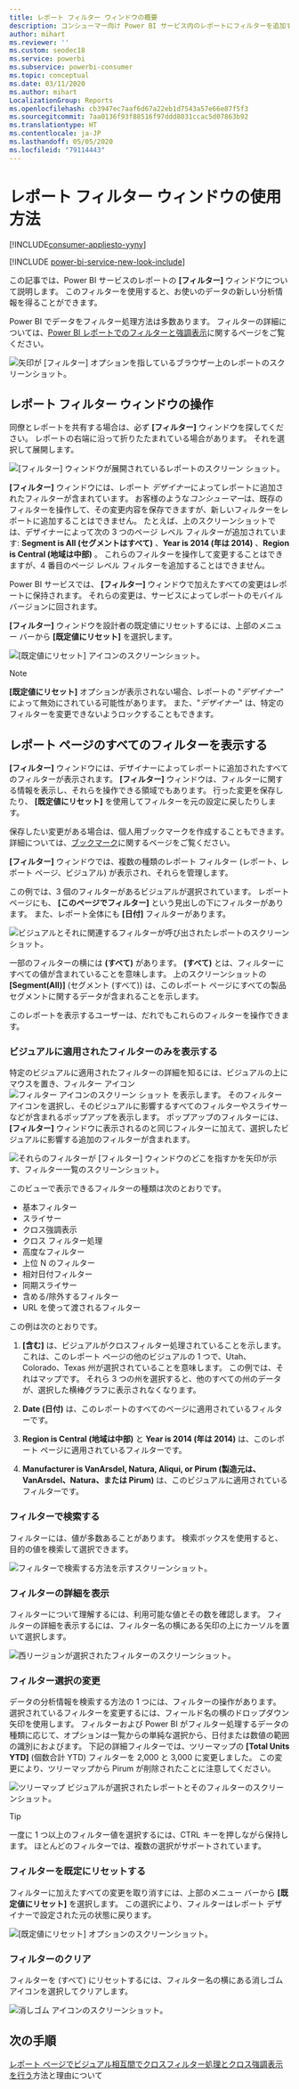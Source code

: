 ```yaml
---
title: レポート フィルター ウィンドウの概要
description: コンシューマー向け Power BI サービス内のレポートにフィルターを追加する方法
author: mihart
ms.reviewer: ''
ms.custom: seodec18
ms.service: powerbi
ms.subservice: powerbi-consumer
ms.topic: conceptual
ms.date: 03/11/2020
ms.author: mihart
LocalizationGroup: Reports
ms.openlocfilehash: cb3947ec7aaf6d67a22eb1d7543a57e66e87f5f3
ms.sourcegitcommit: 7aa0136f93f88516f97ddd8031ccac5d07863b92
ms.translationtype: HT
ms.contentlocale: ja-JP
ms.lasthandoff: 05/05/2020
ms.locfileid: "79114443"
---
```

# <a name="take-a-tour-of-the-report-filters-pane"></a>レポート フィルター ウィンドウの使用方法

[!INCLUDE[consumer-appliesto-yyny](../includes/consumer-appliesto-yyny.md)]

[!INCLUDE [power-bi-service-new-look-include](../includes/power-bi-service-new-look-include.md)]

この記事では、Power BI サービスのレポートの **[フィルター]** ウィンドウについて説明します。 このフィルターを使用すると、お使いのデータの新しい分析情報を得ることができます。

Power BI でデータをフィルター処理方法は多数あります。 フィルターの詳細については、[Power BI レポートでのフィルターと強調表示](../power-bi-reports-filters-and-highlighting.md)に関するページをご覧ください。

![矢印が [フィルター] オプションを指しているブラウザー上のレポートのスクリーンショット。](media/end-user-report-filter/power-bi-report.png)

## <a name="working-with-the-report-filters-pane"></a>レポート フィルター ウィンドウの操作

同僚とレポートを共有する場合は、必ず **[フィルター]** ウィンドウを探してください。 レポートの右端に沿って折りたたまれている場合があります。 それを選択して展開します。

![[フィルター] ウィンドウが展開されているレポートのスクリーン ショット。](media/end-user-report-filter/power-bi-expand-filter-pane.png)

**[フィルター]** ウィンドウには、レポート *デザイナー*によってレポートに追加されたフィルターが含まれています。 お客様のような*コンシューマー*は、既存のフィルターを操作して、その変更内容を保存できますが、新しいフィルターをレポートに追加することはできません。 たとえば、上のスクリーンショットでは、デザイナーによって次の 3 つのページ レベル フィルターが追加されています: **Segment is All (セグメントはすべて)** 、**Year is 2014 (年は 2014)** 、**Region is Central (地域は中部)** 。 これらのフィルターを操作して変更することはできますが、4 番目のページ レベル フィルターを追加することはできません。

Power BI サービスでは、 **[フィルター]** ウィンドウで加えたすべての変更はレポートに保持されます。 それらの変更は、サービスによってレポートのモバイル バージョンに回されます。 

**[フィルター]** ウィンドウを設計者の既定値にリセットするには、上部のメニュー バーから **[既定値にリセット]** を選択します。

![[既定値にリセット] アイコンのスクリーンショット。](media/end-user-report-filter/power-bi-reset-icon.png) 

> [!NOTE]
> **[既定値にリセット]** オプションが表示されない場合、レポートの "*デザイナー*" によって無効にされている可能性があります。 また、"*デザイナー*" は、特定のフィルターを変更できないようロックすることもできます。

## <a name="view-all-the-filters-for-a-report-page"></a>レポート ページのすべてのフィルターを表示する

**[フィルター]** ウィンドウには、デザイナーによってレポートに追加されたすべてのフィルターが表示されます。 **[フィルター]** ウィンドウは、フィルターに関する情報を表示し、それらを操作できる領域でもあります。 行った変更を保存したり、 **[既定値にリセット]** を使用してフィルターを元の設定に戻したりします。

保存したい変更がある場合は、個人用ブックマークを作成することもできます。 詳細については、[ブックマーク](end-user-bookmarks.md)に関するページをご覧ください。

**[フィルター]** ウィンドウでは、複数の種類のレポート フィルター (レポート、レポート ページ、ビジュアル) が表示され、それらを管理します。

この例では、3 個のフィルターがあるビジュアルが選択されています。 レポート ページにも、 **[このページでフィルター]** という見出しの下にフィルターがあります。 また、レポート全体にも **[日付]** フィルターがあります。

![ビジュアルとそれに関連するフィルターが呼び出されたレポートのスクリーンショット。](media/end-user-report-filter/power-bi-filters-pane.png)

一部のフィルターの横には **(すべて)** があります。 **(すべて)** とは、フィルターにすべての値が含まれていることを意味します。 上のスクリーンショットの **[Segment(All)]** \(セグメント (すべて)\) は、このレポート ページにすべての製品セグメントに関するデータが含まれることを示します。 

このレポートを表示するユーザーは、だれでもこれらのフィルターを操作できます。

### <a name="view-only-those-filters-applied-to-a-visual"></a>ビジュアルに適用されたフィルターのみを表示する

特定のビジュアルに適用されたフィルターの詳細を知るには、ビジュアルの上にマウスを置き、フィルター アイコン ![フィルター アイコンのスクリーン ショット](media/end-user-report-filter/power-bi-filter-icon.png) を表示します。 そのフィルター アイコンを選択し、そのビジュアルに影響するすべてのフィルターやスライサーなどが含まれるポップアップを表示します。 ポップアップのフィルターには、 **[フィルター]** ウィンドウに表示されるのと同じフィルターに加えて、選択したビジュアルに影響する追加のフィルターが含まれます。

![それらのフィルターが [フィルター] ウィンドウのどこを指すかを矢印が示す、フィルター一覧のスクリーンショット。](media/end-user-report-filter/power-bi-hover-filters.png)

このビューで表示できるフィルターの種類は次のとおりです。

- 基本フィルター
- スライサー
- クロス強調表示
- クロス フィルター処理
- 高度なフィルター
- 上位 N のフィルター
- 相対日付フィルター
- 同期スライサー
- 含める/除外するフィルター
- URL を使って渡されるフィルター

この例は次のとおりです。
1. **[含む]** は、ビジュアルがクロスフィルター処理されていることを示します。 これは、このレポート ページの他のビジュアルの 1 つで、Utah、Colorado、Texas 州が選択されていることを意味します。 この例では、それはマップです。 それら 3 つの州を選択すると、他のすべての州のデータが、選択した横棒グラフに表示されなくなります。  

1. **Date (日付)** は、このレポートのすべてのページに適用されているフィルターです。

1. **Region is Central (地域は中部)** と **Year is 2014 (年は 2014)** は、このレポート ページに適用されているフィルターです。

4. **Manufacturer is VanArsdel, Natura, Aliqui, or Pirum (製造元は、VanArsdel、Natura、または Pirum)** は、このビジュアルに適用されているフィルターです。


### <a name="search-in-a-filter"></a>フィルターで検索する

フィルターには、値が多数あることがあります。 検索ボックスを使用すると、目的の値を検索して選択できます。

![フィルターで検索する方法を示すスクリーンショット。](media/end-user-report-filter/power-bi-search.png)

### <a name="display-filter-details"></a>フィルターの詳細を表示

フィルターについて理解するには、利用可能な値とその数を確認します。  フィルターの詳細を表示するには、フィルター名の横にある矢印の上にカーソルを置いて選択します。
  
![西リージョンが選択されたフィルターのスクリーンショット。](media/end-user-report-filter/power-bi-filter-expand.png)

### <a name="change-filter-selections"></a>フィルター選択の変更

データの分析情報を検索する方法の 1 つには、フィルターの操作があります。 選択されているフィルターを変更するには、フィールド名の横のドロップダウン矢印を使用します。  フィルターおよび Power BI がフィルター処理するデータの種類に応じて、オプションは一覧からの単純な選択から、日付または数値の範囲の識別におよびます。 下記の詳細フィルターでは、ツリーマップの **[Total Units YTD]** \(個数合計 YTD\) フィルターを 2,000 と 3,000 に変更しました。 この変更により、ツリーマップから Pirum が削除されたことに注意してください。
  
![ツリーマップ ビジュアルが選択されたレポートとそのフィルターのスクリーンショット。](media/end-user-report-filter/power-bi-treemap-filters.png)

> [!TIP]
> 一度に 1 つ以上のフィルター値を選択するには、CTRL キーを押しながら保持します。 ほとんどのフィルターでは、複数の選択がサポートされています。

### <a name="reset-filter-to-default"></a>フィルターを既定にリセットする

フィルターに加えたすべての変更を取り消すには、上部のメニュー バーから **[既定値にリセット]** を選択します。  この選択により、フィルターはレポート デザイナーで設定された元の状態に戻ります。

![[既定値にリセット] オプションのスクリーンショット。](media/end-user-report-filter/power-bi-reset-icon.png)

### <a name="clear-a-filter"></a>フィルターのクリア

フィルターを (すべて) にリセットするには、フィルター名の横にある消しゴム アイコンを選択してクリアします。

![消しゴム アイコンのスクリーンショット。](media/end-user-report-filter/power-bi-eraser.png)
  
<!--  too much detail for consumers

## Types of filters: text field filters
### List mode
Ticking a checkbox either selects or deselects the value. The **All** checkbox can be used to toggle the state of all checkboxes on or off. The checkboxes represent all the available values for that field.  As you adjust the filter, the restatement updates to reflect your choices. 

![list mode filter](media/end-user-report-filter/power-bi-restatement-new.png)

Note how the restatement now says "is Mar, Apr or May".

### Advanced mode
Select **Advanced Filtering** to switch to advanced mode. Use the dropdown controls and text boxes to identify which fields to include. By choosing between **And** and **Or**, you can build complex filter expressions. Select the **Apply Filter** button when you've set the values you want.  

![advanced mode](media/end-user-report-filter/power-bi-advanced.png)

## Types of filters: numeric field filters
### List mode
If the values are finite, selecting the field name displays a list.  See **Text field filters** &gt; **List mode** above for help using checkboxes.   

### Advanced mode
If the values are infinite or represent a range, selecting the field name opens the advanced filter mode. Use the dropdown and text boxes to specify a range of values that you want to see. 

![advanced filter](media/end-user-report-filter/power-bi-dropdown-and-text.png)

By choosing between **And** and **Or**, you can build complex filter expressions. Select the **Apply Filter** button when you've set the values you want.

## Types of filters: date and time
### List mode
If the values are finite, selecting the field name displays a list.  See **Text field filters** &gt; **List mode** above for help using checkboxes.   

### Advanced mode
If the field values represent date or time, you can specify a start/end time when using Date/Time filters.  

![datetime filter](media/end-user-report-filter/pbi_date-time-filters.png)

-->

## <a name="next-steps"></a>次の手順

[レポート ページでビジュアル相互間でクロスフィルター処理とクロス強調表示を行う](end-user-interactions.md)方法と理由について